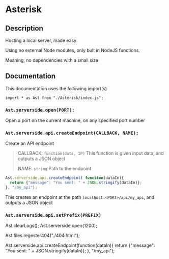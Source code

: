 # Asterisk

## Description

Hosting a local server, made easy.

Using no external Node modules, only bult in NodeJS functions.

Meaning, no dependencies with a small size

## Documentation

This documentation uses the following import(s)

` import * as Ast from "./Asterisk/index.js"; `

### `Ast.serverside.open(PORT);`

Open a port on the current machine, on any specified port number

### `Ast.serverside.api.createEndpoint(CALLBACK, NAME);`

Create an API endpoint

> CALLBACK: `function(data, IP)` This function is given input data, and outputs a JSON object
>  
> NAME: `string` Path to the endpoint

```js
Ast.serverside.api.createEndpoint( function(dataIn){
  return {"message": "You sent: " + JSON.stringify(dataIn)};
}, "/my_api");
```

This creates an endpoint at the path `localhost:<PORT>/api/my_api`, and outputs a JSON object

### `Ast.serverside.api.setPrefix(PREFIX)`

Ast.clearLogs();
Ast.serverside.open(1200);

Ast.files.regester404("./404.html");

Ast.serverside.api.createEndpoint(function(dataIn){
  return {"message": "You sent: " + JSON.stringify(dataIn)};
}, "/my_api");
